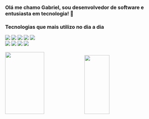  ### Olá me chamo Gabriel, sou desenvolvedor de software e entusiasta em tecnologia! 👋
 ### Tecnologias que mais utilizo no dia a dia
 <div>
   <img src="https://img.shields.io/badge/C%23-239120?style=for-the-badge&logo=c-sharp&logoColor=white">
   <img src="https://img.shields.io/badge/.NET-5C2D91?style=for-the-badge&logo=.net&logoColor=white">
   <img src="https://img.shields.io/badge/PHP-777BB4?style=for-the-badge&logo=php&logoColor=white">
   <img src="https://img.shields.io/badge/HTML5-E34F26?style=for-the-badge&logo=html5&logoColor=white">
   <img src="https://img.shields.io/badge/CSS3-1572B6?style=for-the-badge&logo=css3&logoColor=white"></br>
   <img src="https://img.shields.io/badge/JavaScript-323330?style=for-the-badge&logo=javascript&logoColor=F7DF1E">
   <img src="https://img.shields.io/badge/PostgreSQL-316192?style=for-the-badge&logo=postgresql&logoColor=white">
   <img src="https://img.shields.io/badge/MySQL-00000F?style=for-the-badge&logo=mysql&logoColor=white">
   <img src="https://img.shields.io/badge/Amazon_AWS-232F3E?style=for-the-badge&logo=amazon-aws&logoColor=white">
  
   
 </div>
 </br>
 <div>
 <img src="https://github-readme-stats.vercel.app/api?username=gabrielolivra&show_icons=true&theme=dark" style="height:200px; width:50%;">
 <img src="https://github-readme-stats.vercel.app/api/top-langs/?username=gabrielolivra&layout=compact&theme=dark" style="height:190px; width:40%;">
 </div>


